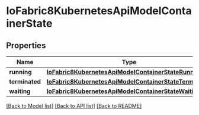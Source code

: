 # IoFabric8KubernetesApiModelContainerState

## Properties
Name | Type | Description | Notes
------------ | ------------- | ------------- | -------------
**running** | [**IoFabric8KubernetesApiModelContainerStateRunning**](IoFabric8KubernetesApiModelContainerStateRunning.md) |  | [optional] 
**terminated** | [**IoFabric8KubernetesApiModelContainerStateTerminated**](IoFabric8KubernetesApiModelContainerStateTerminated.md) |  | [optional] 
**waiting** | [**IoFabric8KubernetesApiModelContainerStateWaiting**](IoFabric8KubernetesApiModelContainerStateWaiting.md) |  | [optional] 

[[Back to Model list]](../README.md#documentation-for-models) [[Back to API list]](../README.md#documentation-for-api-endpoints) [[Back to README]](../README.md)

